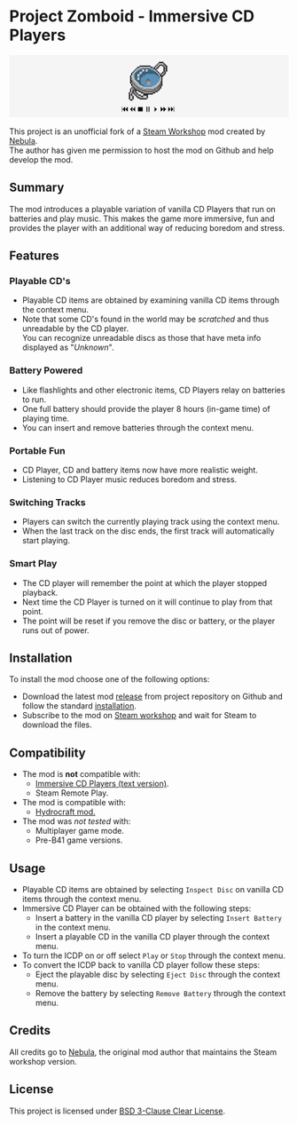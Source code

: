 # Project Zomboid - Immersive CD Players

<p align="center">
    <img src="banner.png"
</p>

This project is an unofficial fork of a [Steam Workshop](https://steamcommunity.com/sharedfiles/filedetails/?id=2268557398) mod created by [Nebula](https://steamcommunity.com/id/nebula-rus).  
The author has given me permission to host the mod on Github and help develop the mod.

## Summary

The mod introduces a playable variation of vanilla CD Players that run on batteries and play music. This makes the game more immersive, fun and provides the player with an additional way of reducing boredom and stress.

## Features

### Playable CD's

- Playable CD items are obtained by examining vanilla CD items through the context menu.
- Note that some CD's found in the world may be *scratched* and thus unreadable by the CD player.  
  You can recognize unreadable discs as those that have meta info displayed as "*Unknown*".

### Battery Powered

- Like flashlights and other electronic items, CD Players relay on batteries to run.
- One full battery should provide the player 8 hours (in-game time) of playing time.
- You can insert and remove batteries through the context menu.

### Portable Fun

- CD Player, CD and battery items now have more realistic weight.
- Listening to CD Player music reduces boredom and stress.

### Switching Tracks

- Players can switch the currently playing track using the context menu.
- When the last track on the disc ends, the first track will automatically start playing.

### Smart Play

- The CD player will remember the point at which the player stopped playback.
- Next time the CD Player is turned on it will continue to play from that point.
- The point will be reset if you remove the disc or battery, or the player runs out of power.

## Installation

To install the mod choose one of the following options:

- Download the latest mod [release](https://github.com/yooksi/pz-icdp/releases) from project repository on Github and follow the standard [installation](https://pzwiki.net/wiki/Modding#How_to_install.2Fplay_mods).
- Subscribe to the mod on [Steam workshop](https://steamcommunity.com/sharedfiles/filedetails/?id=2268557398) and wait for Steam to download the files.

## Compatibility

- The mod is **not** compatible with:
	- [Immersive CD Players (text version)](https://steamcommunity.com/sharedfiles/filedetails/?id=2025319303).
	- Steam Remote Play.
- The mod is compatible with:
	- [Hydrocraft mod.](https://steamcommunity.com/sharedfiles/filedetails/?id=2081538550)
- The mod was *not tested* with:
  - Multiplayer game mode.
  - Pre-B41 game versions.

## Usage

- Playable CD items are obtained by selecting `Inspect Disc` on vanilla CD items through the context menu.
- Immersive CD Player can be obtained with the following steps:
  - Insert a battery in the vanilla CD player by selecting `Insert Battery` in the context menu.
  - Insert a playable CD in the vanilla CD player through the context menu.
- To turn the ICDP on or off select `Play` or `Stop` through the context menu.
- To convert the ICDP back to vanilla CD player follow these steps:
  - Eject the playable disc by selecting `Eject Disc` through the context menu.
  - Remove the battery by selecting `Remove Battery` through the context menu.

## Credits

All credits go to [Nebula](https://steamcommunity.com/id/nebula-rus), the original mod author that maintains the Steam workshop version.

## License

This project is licensed under [BSD 3-Clause Clear License](https://github.com/yooksi/pz-icdp/blob/master/LICENSE.txt).